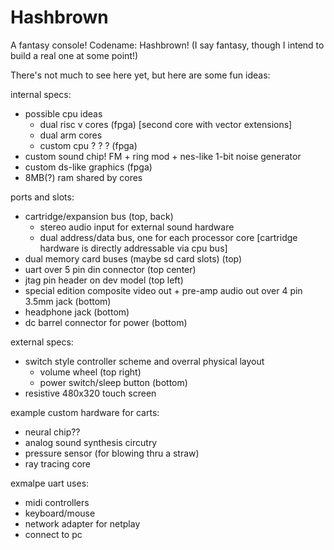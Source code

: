 # Hashbrown

A fantasy console! Codename: Hashbrown!
(I say fantasy, though I intend to build a real one at some point!)

There's not much to see here yet, but here are some fun ideas:

internal specs:
- possible cpu ideas
    - dual risc v cores (fpga) [second core with vector extensions]
    - dual arm cores
    - custom cpu ? ? ? (fpga)
- custom sound chip! FM + ring mod + nes-like 1-bit noise generator
- custom ds-like graphics (fpga)
- 8MB(?) ram shared by cores

ports and slots:
- cartridge/expansion bus (top, back)
    - stereo audio input for external sound hardware
    - dual address/data bus, one for each processor core [cartridge hardware is directly addressable via cpu bus]
- dual memory card buses (maybe sd card slots) (top)
- uart over 5 pin din connector (top center)
- jtag pin header on dev model (top left)
- special edition composite video out + pre-amp audio out over 4 pin 3.5mm jack (bottom)
- headphone jack (bottom)
- dc barrel connector for power (bottom)

external specs:
- switch style controller scheme and overral physical layout
    - volume wheel (top right)
    - power switch/sleep button (bottom)
- resistive 480x320 touch screen

example custom hardware for carts:
- neural chip??
- analog sound synthesis circutry
- pressure sensor (for blowing thru a straw)
- ray tracing core

exmalpe uart uses:
- midi controllers
- keyboard/mouse
- network adapter for netplay
- connect to pc
